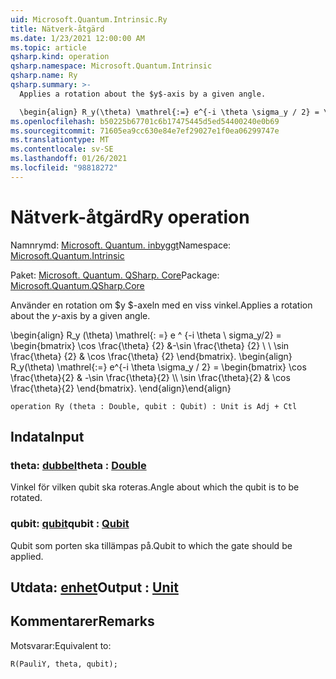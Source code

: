 ```yaml
---
uid: Microsoft.Quantum.Intrinsic.Ry
title: Nätverk-åtgärd
ms.date: 1/23/2021 12:00:00 AM
ms.topic: article
qsharp.kind: operation
qsharp.namespace: Microsoft.Quantum.Intrinsic
qsharp.name: Ry
qsharp.summary: >-
  Applies a rotation about the $y$-axis by a given angle.

  \begin{align} R_y(\theta) \mathrel{:=} e^{-i \theta \sigma_y / 2} = \begin{bmatrix} \cos \frac{\theta}{2} & -\sin \frac{\theta}{2}  \\\\ \sin \frac{\theta}{2} & \cos \frac{\theta}{2} \end{bmatrix}. \end{align}
ms.openlocfilehash: b50225b67701c6b17475445d5ed54400240e0b69
ms.sourcegitcommit: 71605ea9cc630e84e7ef29027e1f0ea06299747e
ms.translationtype: MT
ms.contentlocale: sv-SE
ms.lasthandoff: 01/26/2021
ms.locfileid: "98818272"
---
```

# <a name="ry-operation"></a><span data-ttu-id="28a1e-102">Nätverk-åtgärd</span><span class="sxs-lookup"><span data-stu-id="28a1e-102">Ry operation</span></span>

<span data-ttu-id="28a1e-103">Namnrymd: [Microsoft. Quantum. inbyggt](xref:Microsoft.Quantum.Intrinsic)</span><span class="sxs-lookup"><span data-stu-id="28a1e-103">Namespace: [Microsoft.Quantum.Intrinsic](xref:Microsoft.Quantum.Intrinsic)</span></span>

<span data-ttu-id="28a1e-104">Paket: [Microsoft. Quantum. QSharp. Core](https://nuget.org/packages/Microsoft.Quantum.QSharp.Core)</span><span class="sxs-lookup"><span data-stu-id="28a1e-104">Package: [Microsoft.Quantum.QSharp.Core](https://nuget.org/packages/Microsoft.Quantum.QSharp.Core)</span></span>


<span data-ttu-id="28a1e-105">Använder en rotation om $y $-axeln med en viss vinkel.</span><span class="sxs-lookup"><span data-stu-id="28a1e-105">Applies a rotation about the $y$-axis by a given angle.</span></span>

<span data-ttu-id="28a1e-106">\begin{align} R_y (\theta) \mathrel{: =} e ^ {-i \theta \ sigma_y/2} = \begin{bmatrix} \cos \frac{\theta} {2} &-\sin \frac{\theta} {2} \\ \\ \sin \frac{\theta} {2} & \cos \frac{\theta} {2} \end{bmatrix}.  </span><span class="sxs-lookup"><span data-stu-id="28a1e-106">\begin{align} R_y(\theta) \mathrel{:=} e^{-i \theta \sigma_y / 2} = \begin{bmatrix} \cos \frac{\theta}{2} & -\sin \frac{\theta}{2}  \\\\ \sin \frac{\theta}{2} & \cos \frac{\theta}{2} \end{bmatrix}.</span></span>
<span data-ttu-id="28a1e-107">\end{align}</span><span class="sxs-lookup"><span data-stu-id="28a1e-107">\end{align}</span></span>

```qsharp
operation Ry (theta : Double, qubit : Qubit) : Unit is Adj + Ctl
```


## <a name="input"></a><span data-ttu-id="28a1e-108">Indata</span><span class="sxs-lookup"><span data-stu-id="28a1e-108">Input</span></span>

### <a name="theta--double"></a><span data-ttu-id="28a1e-109">theta: [dubbel](xref:microsoft.quantum.lang-ref.double)</span><span class="sxs-lookup"><span data-stu-id="28a1e-109">theta : [Double](xref:microsoft.quantum.lang-ref.double)</span></span>

<span data-ttu-id="28a1e-110">Vinkel för vilken qubit ska roteras.</span><span class="sxs-lookup"><span data-stu-id="28a1e-110">Angle about which the qubit is to be rotated.</span></span>


### <a name="qubit--qubit"></a><span data-ttu-id="28a1e-111">qubit: [qubit](xref:microsoft.quantum.lang-ref.qubit)</span><span class="sxs-lookup"><span data-stu-id="28a1e-111">qubit : [Qubit](xref:microsoft.quantum.lang-ref.qubit)</span></span>

<span data-ttu-id="28a1e-112">Qubit som porten ska tillämpas på.</span><span class="sxs-lookup"><span data-stu-id="28a1e-112">Qubit to which the gate should be applied.</span></span>



## <a name="output--unit"></a><span data-ttu-id="28a1e-113">Utdata: [enhet](xref:microsoft.quantum.lang-ref.unit)</span><span class="sxs-lookup"><span data-stu-id="28a1e-113">Output : [Unit](xref:microsoft.quantum.lang-ref.unit)</span></span>



## <a name="remarks"></a><span data-ttu-id="28a1e-114">Kommentarer</span><span class="sxs-lookup"><span data-stu-id="28a1e-114">Remarks</span></span>

<span data-ttu-id="28a1e-115">Motsvarar:</span><span class="sxs-lookup"><span data-stu-id="28a1e-115">Equivalent to:</span></span>

```qsharp
R(PauliY, theta, qubit);
```